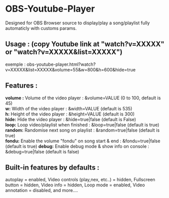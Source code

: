 # OBS-Youtube-Player
Designed for OBS Browser source to display/play a song/playlist fully automaticly with customs params.

## Usage : (copy Youtube link at "watch?v=XXXXX" or "watch?v=XXXXX&list=XXXXX")
exemple : obs-youtube-player.html?watch?v=XXXXX&list=XXXXX&volume=55&w=800&h=600&hide=true

## Features :
  **volume :** Volume of the video player : &volume=VALUE (0 to 100, default is 45)\
  **w:** Width of the video player : &width=VALUE (default is 535) \
  **h:** Height of the video player : &height=VALUE (default is 300)\
  **hide:** Hide the video player : &hide=true|false (default is False)\
  **loop:** Loop video/playlist when finished : &loop=true|false (default is true)\
  **random:** Randomise next song on playlist : &random=true|false (default is true)\
  **fondu:** Enable the volume "fondu" on song start & end : &fondu=true|false (default is true)
  **debug:** Enable debug mode & show info on console : &debug=true|false (default is false)

## Built-in features by defaults :
  autoplay = enabled,
  Video controls (play,nex, etc..) = hidden,
  Fullscreen button = hidden,
  Video info = hidden,
  Loop mode = enabled,
  Video annotation = disabled,
  and more....
  
